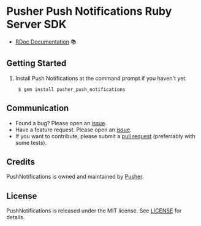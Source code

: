 # Pusher Push Notifications Ruby Server SDK

- [RDoc Documentation](https://pusher.github.io/push-notifications-ruby/table_of_contents.html#pages) 📚

## Getting Started

1. Install Push Notifications at the command prompt if you haven't yet:

        $ gem install pusher_push_notifications

## Communication

- Found a bug? Please open an [issue](https://github.com/pusher/push-notifications-ruby/issues).
- Have a feature request. Please open an [issue](https://github.com/pusher/push-notifications-ruby/issues).
- If you want to contribute, please submit a [pull request](https://github.com/pusher/push-notifications-ruby/pulls) (preferrably with some tests).

## Credits

PushNotifications is owned and maintained by [Pusher](https://pusher.com).

## License

PushNotifications is released under the MIT license. See [LICENSE](https://github.com/pusher/push-notifications-ruby/blob/master/LICENSE) for details.
